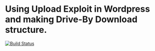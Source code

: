 Using Upload Exploit in Wordpress and making Drive-By Download structure.
======
[![Build Status](http://cfile28.uf.tistory.com/image/2764394B53E049EC08A37F)](http://www.kisec.com)
